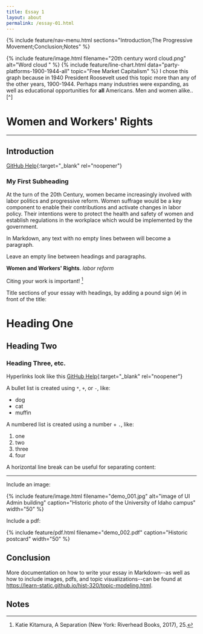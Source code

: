 ```yaml
---
title: Essay 1
layout: about
permalink: /essay-01.html
---
```

{% include feature/nav-menu.html sections="Introduction;The Progressive Movement;Conclusion;Notes" %}

{% include feature/image.html filename="20th century word cloud.png" alt="Word cloud " %}
{% include feature/line-chart.html data="party-platforms-1900-1944-all" topic="Free Market Capitalism" %}
I chose this graph because in 1940 President Roosevelt used this topic more than any of the other years, 1900-1944. Perhaps many industries were expanding, as well as educational opportunities for **all** Americans. Men and women alike..[^]
# Women and Workers' Rights
---
## Introduction
[GitHub Help](https://help.github.com/){:target="_blank" rel="noopener"}
### My First Subheading

At the turn of the 20th Century, women became increasingly involved with labor politics and progressive reform. Women suffrage would be a key component to enable their contributions and activate changes in labor policy. Their intentions were to protect the health and safety of women and establish regulations in the workplace which would be implemented by the government.   

In Markdown, any text with no empty lines between will become a paragraph.

Leave an empty line between headings and paragraphs.

**Women and Workers' Rights**. *labor reform*

Citing your work is important! [^1]

Title sections of your essay with headings, by adding a pound sign (`#`) in front of the title:

# Heading One

## Heading Two

### Heading Three, etc.

Hyperlinks look like this [GitHub Help](https://help.github.com/){:target="_blank" rel="noopener"}

A bullet list is created using `*`, `+`, or `-`, like:

- dog
- cat
- muffin

A numbered list is created using a number + `.`, like:

1. one
2. two
6. three
2. four

A horizontal line break can be useful for separating content:

----

Include an image:

{% include feature/image.html filename="demo_001.jpg" alt="image of UI Admin building" caption="Historic photo of the University of Idaho campus" width="50" %}

Include a pdf:

{% include feature/pdf.html filename="demo_002.pdf" caption="Historic postcard" width="50" %}

## Conclusion

More documentation on how to write your essay in Markdown--as well as how to include images, pdfs, and topic visualizations--can be found at <https://learn-static.github.io/hist-320/topic-modeling.html>.

## Notes

[^1]: Katie Kitamura, A Separation (New York: Riverhead Books, 2017), 25.
[^1]: John D’Agata, ed., *The Making of the American Essay* (Minneapolis: Graywolf Press, 2016), 19–20.
